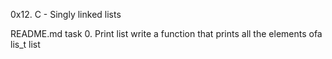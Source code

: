 0x12. C - Singly linked lists



README.md
task 0. Print list
	write a function that prints all the elements ofa lis_t list
